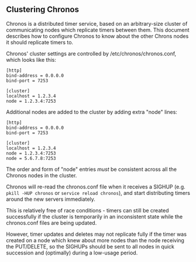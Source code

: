 ## Clustering Chronos

Chronos is a distributed timer service, based on an arbitrary-size cluster of communicating nodes which replicate timers between them. This document describes how to configure Chronos to know about the other Chrons nodes it should replicate timers to.

Chronos' cluster settings are controlled by /etc/chronos/chronos.conf, which looks like this:

    [http]
    bind-address = 0.0.0.0
    bind-port = 7253

    [cluster]
    localhost = 1.2.3.4
    node = 1.2.3.4:7253

Additional nodes are added to the cluster by adding extra "node" lines:

    [http]
    bind-address = 0.0.0.0
    bind-port = 7253

    [cluster]
    localhost = 1.2.3.4
    node = 1.2.3.4:7253
    node = 5.6.7.8:7253

The order and form of "node" entries *must* be consistent across all the Chronos nodes in the cluster.

Chronos will re-read the chronos.conf file when it receives a SIGHUP (e.g. `pkill -HUP chronos` or `service reload chronos`), and start distributing timers around the new servers immediately.

This is relatively free of race conditions - timers can still be created successfully if the cluster is temporarily in an inconsistent state while the chronos.conf files are being updated.

However, timer updates and deletes may not replicate fully if the timer was created on a node which knew about more nodes than the node receiving the PUT/DELETE, so the SIGHUPs should be sent to all nodes in quick succession and (optimally) during a low-usage period.
